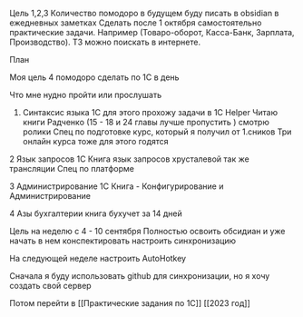 Цель 1,2,3
	Количество помодоро в будущем буду писать в obsidian в ежедневных заметках
Сделать после 1 октября  самостоятельно практические задачи. Например (Товаро-оборот, Касса-Банк, Зарплата, Производство). ТЗ можно поискать в интернете.

План

Моя цель 4 помодоро сделать по 1С в день 

Что мне нудно пройти или прослушать
1. Синтаксис языка 1С
для этого прохожу задачи в 1C Helper
Читаю книги Радченко (15 - 18 и 24 главы лучше пропустить )
смотрю ролики Спец по подготовке
курс, который я получил от 1.сников Три онлайн курса тоже для этого годятся 

2 Язык запросов 1С 
Книга язык запросов хрусталевой
так же трансляции Спец по платформе

3 Администрирование 1С
Книга - Конфигурирование и Администрирование

4 Азы бухгалтерии
книга бухучет за 14 дней 


Цель на неделю с 4 - 10  сентября Полностью освоить обсидиан и уже 
	начать в нем конспектировать 
	настроить синхронизацию

На следующей неделе настроить AutoHotkey 


Сначала я буду использовать github для синхронизации, но я хочу создать свой сервер 

Потом перейти в [[Практические задания по 1С]] [[2023 год]]